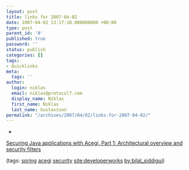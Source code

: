 ```yaml
---
layout: post
title: links for 2007-04-02
date: 2007-04-02 13:17:18.000000000 +00:00
type: post
parent_id: '0'
published: true
password: ''
status: publish
categories: []
tags:
- Quicklinks
meta:
  tags: ''
author:
  login: niklas
  email: niklas@protocol7.com
  display_name: Niklas
  first_name: Niklas
  last_name: Gustavsson
permalink: "/archives/2007/04/02/links-for-2007-04-02/"
---
```

- 
[Securing Java applications with Acegi, Part 1: Architectural overview and security filters](http://www-128.ibm.com/developerworks/java/library/j-acegi1/index.html?ca=drs-tp1307)

(tags: [spring](http://del.icio.us/protocol7/spring) [acegi](http://del.icio.us/protocol7/acegi) [security](http://del.icio.us/protocol7/security) [site:developerworks](http://del.icio.us/protocol7/site:developerworks) [by:bilal\_siddigui](http://del.icio.us/protocol7/by:bilal_siddigui))
